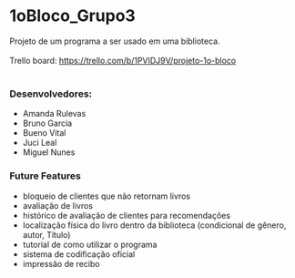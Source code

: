 # 1oBloco_Grupo3
Projeto de um programa a ser usado em uma biblioteca.
<br>
<br>
Trello board: https://trello.com/b/1PVIDJ9V/projeto-1o-bloco
<br>
<br>
### **Desenvolvedores:**
* Amanda Rulevas
* Bruno Garcia
* Bueno Vital
* Juci Leal
* Miguel Nunes

### **Future Features**
* bloqueio de clientes que não retornam livros
* avaliação de livros
* histórico de avaliação de clientes para recomendações
* localização física do livro dentro da biblioteca (condicional de gênero, autor, Título)
* tutorial de como utilizar o programa
* sistema de codificação oficial
* impressão de recibo
